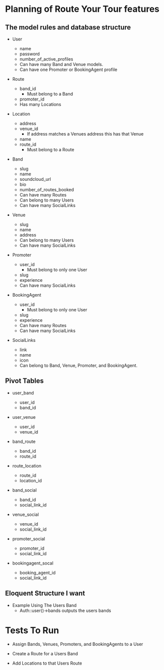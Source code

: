 # Planning of Route Your Tour features

## The model rules and database structure

* User
	* name
	* password
	* number_of_active_profiles 
	* Can have many Band and Venue models.
	* Can have one Promoter or BookingAgent profile

* Route
	* band_id		
		* Must belong to a Band
	* promoter_id
	* Has many Locations

* Location
	* address
	* venue_id
		* If address matches a Venues address this has that Venue
	* name
	* route_id
		* Must belong to a Route	

* Band
	* slug
	* name
	* soundcloud_url
	* bio
	* number_of_routes_booked
	* Can have many Routes
	* Can belong to many Users
	* Can have many SocialLinks

* Venue
	* slug
	* name
	* address
	* Can belong to many Users
	* Can have many SocialLinks

* Promoter
	* user_id
		* Must belong to only one User
	* slug
	* experience
	* Can have many SocialLinks

* BookingAgent
	* user_id
		* Must belong to only one User
	* slug
	* experience
	* Can have many Routes
	* Can have many SocialLinks

* SocialLinks
	* link
	* name
	* icon
	* Can belong to Band, Venue, Promoter, and BookingAgent.

## Pivot Tables

* user_band
	* user_id
	* band_id

* user_venue
	* user_id
	* venue_id

* band_route
	* band_id
	* route_id

* route_location
	* route_id
	* location_id

* band_social
	* band_id
	* social_link_id

* venue_social
	* venue_id
	* social_link_id

* promoter_social
	* promoter_id
	* social_link_id

* bookingagent_socal
	* booking_agent_id
	* social_link_id


## Eloquent Structure I want

* Example Using The Users Band
	* Auth::user()->bands outputs the users bands

# Tests To Run

* Assign Bands, Venues, Promoters, and BookingAgents to a User

* Create a Route for a Users Band

* Add Locations to that Users Route

